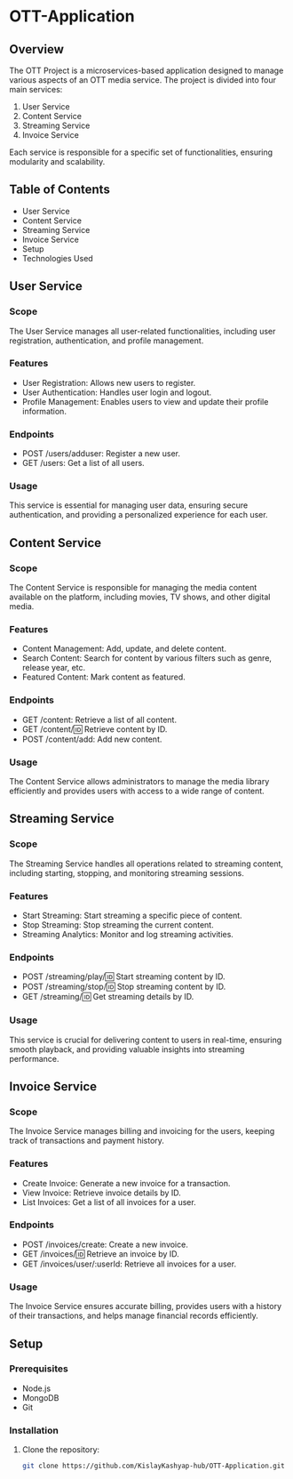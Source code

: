 # OTT-Application

## Overview
The OTT Project is a microservices-based application designed to manage various aspects of an OTT media service. The project is divided into four main services:
1. User Service
2. Content Service
3. Streaming Service
4. Invoice Service

Each service is responsible for a specific set of functionalities, ensuring modularity and scalability.

## Table of Contents
- User Service
- Content Service
- Streaming Service
- Invoice Service
- Setup
- Technologies Used

## User Service

### Scope
The User Service manages all user-related functionalities, including user registration, authentication, and profile management.

### Features
- User Registration: Allows new users to register.
- User Authentication: Handles user login and logout.
- Profile Management: Enables users to view and update their profile information.

### Endpoints
- POST /users/adduser: Register a new user.
- GET /users: Get a list of all users.

### Usage
This service is essential for managing user data, ensuring secure authentication, and providing a personalized experience for each user.

## Content Service

### Scope
The Content Service is responsible for managing the media content available on the platform, including movies, TV shows, and other digital media.

### Features
- Content Management: Add, update, and delete content.
- Search Content: Search for content by various filters such as genre, release year, etc.
- Featured Content: Mark content as featured.

### Endpoints
- GET /content: Retrieve a list of all content.
- GET /content/:id: Retrieve content by ID.
- POST /content/add: Add new content.

### Usage
The Content Service allows administrators to manage the media library efficiently and provides users with access to a wide range of content.

## Streaming Service

### Scope
The Streaming Service handles all operations related to streaming content, including starting, stopping, and monitoring streaming sessions.

### Features
- Start Streaming: Start streaming a specific piece of content.
- Stop Streaming: Stop streaming the current content.
- Streaming Analytics: Monitor and log streaming activities.

### Endpoints
- POST /streaming/play/:id: Start streaming content by ID.
- POST /streaming/stop/:id: Stop streaming content by ID.
- GET /streaming/:id: Get streaming details by ID.

### Usage
This service is crucial for delivering content to users in real-time, ensuring smooth playback, and providing valuable insights into streaming performance.

## Invoice Service

### Scope
The Invoice Service manages billing and invoicing for the users, keeping track of transactions and payment history.

### Features
- Create Invoice: Generate a new invoice for a transaction.
- View Invoice: Retrieve invoice details by ID.
- List Invoices: Get a list of all invoices for a user.

### Endpoints
- POST /invoices/create: Create a new invoice.
- GET /invoices/:id: Retrieve an invoice by ID.
- GET /invoices/user/:userId: Retrieve all invoices for a user.

### Usage
The Invoice Service ensures accurate billing, provides users with a history of their transactions, and helps manage financial records efficiently.

## Setup

### Prerequisites
- Node.js
- MongoDB
- Git

### Installation
1. Clone the repository:
   ```bash
   git clone https://github.com/KislayKashyap-hub/OTT-Application.git
